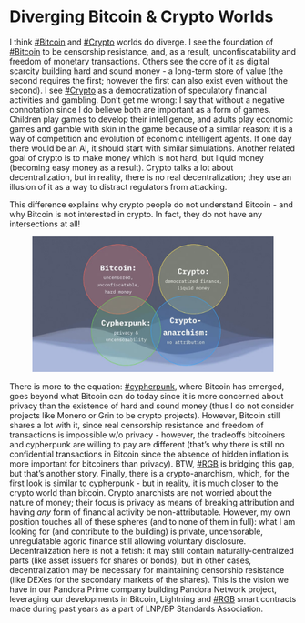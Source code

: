 # Diverging Bitcoin & Crypto Worlds

I think [#Bitcoin](https://snort.social/t/Bitcoin) and [#Crypto](https://snort.social/t/Crypto) worlds do diverge. I see the foundation of [#Bitcoin](https://snort.social/t/Bitcoin) to be censorship resistance, and, as a result, unconfiscatability and freedom of monetary transactions. Others see the core of it as digital scarcity building hard and sound money - a long-term store of value (the second requires the first; however the first can also exist even without the second). I see [#Crypto](https://snort.social/t/Crypto) as a democratization of speculatory financial activities and gambling. Don’t get me wrong: I say that without a negative connotation since I do believe both are important as a form of games. Children play games to develop their intelligence, and adults play economic games and gamble with skin in the game because of a similar reason: it is a way of competition and evolution of economic intelligent agents. If one day there would be an AI, it should start with similar simulations. Another related goal of crypto is to make money which is not hard, but liquid money (becoming easy money as a result). Crypto talks a lot about decentralization, but in reality, there is no real decentralization; they use an illusion of it as a way to distract regulators from attacking.

This difference explains why crypto people do not understand Bitcoin - and why Bitcoin is not interested in crypto. In fact, they do not have any intersections at all!

<figure><img src="../.gitbook/assets/image (1).png" alt=""><figcaption></figcaption></figure>

There is more to the equation: [#cypherpunk](https://snort.social/t/cypherpunk), where Bitcoin has emerged, goes beyond what Bitcoin can do today since it is more concerned about privacy than the existence of hard and sound money (thus I do not consider projects like Monero or Grin to be crypto projects). However, Bitcoin still shares a lot with it, since real censorship resistance and freedom of transactions is impossible w/o privacy - however, the tradeoffs bitcoiners and cypherpunk are willing to pay are different (that’s why there is still no confidential transactions in Bitcoin since the absence of hidden inflation is more important for bitcoiners than privacy). BTW, [#RGB](https://snort.social/t/RGB) is bridging this gap, but that’s another story. Finally, there is a crypto-anarchism, which, for the first look is similar to cypherpunk - but in reality, it is much closer to the crypto world than bitcoin. Crypto anarchists are not worried about the nature of money; their focus is privacy as means of breaking attribution and having _any_ form of financial activity be non-attributable. However, my own position touches all of these spheres (and to none of them in full): what I am looking for (and contribute to the building) is private, uncensorable, unregulatable agoric finance still allowing voluntary disclosure. Decentralization here is not a fetish: it may still contain naturally-centralized parts (like asset issuers for shares or bonds), but in other cases, decentralization may be necessary for maintaining censorship resistance (like DEXes for the secondary markets of the shares). This is the vision we have in our Pandora Prime company building Pandora Network project, leveraging our developments in Bitcoin, Lightning and [#RGB](https://snort.social/t/RGB) smart contracts made during past years as a part of LNP/BP Standards Association.
